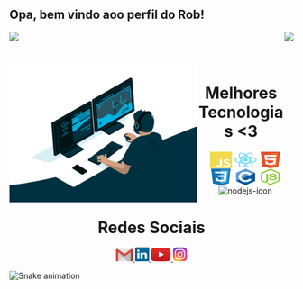 ## Opa, bem vindo aoo perfil do Rob!

<div>
  
  <img  height="180em" src="https://github-readme-stats.vercel.app/api?username=Robdsjr007&show_icons=true&theme=great-gatsby&include_all_commits=true&count_private=true"/>
  <img align="right" height="180em" src="https://github-readme-stats.vercel.app/api/top-langs/?username=Robdsjr007&layout=compact&langs_count=16&theme=great-gatsby"/>
</div>
<br>

<div  align="center"> 
  <div style="display: inline_block"><br>
    <img align="left" height="250" alt="coding-time" src="code.gif">
    <h1 align="center">Melhores Tecnologias <3</h1>
    <img align="center" height="30" width="40" alt="js-icon"  src="https://raw.githubusercontent.com/devicons/devicon/master/icons/javascript/javascript-plain.svg">
    <img align="center" height="30" width="40" alt="react-icon" src="https://raw.githubusercontent.com/devicons/devicon/master/icons/react/react-original.svg">
    <img align="center" height="30" width="40" alt="html-icon" src="https://raw.githubusercontent.com/devicons/devicon/master/icons/html5/html5-original.svg">
    <img align="center" height="30" width="40" alt="css-icon" src="https://raw.githubusercontent.com/devicons/devicon/master/icons/css3/css3-original.svg">
    <img align="center" height="30" width="40" alt="c-icon" src="https://raw.githubusercontent.com/devicons/devicon/master/icons/c/c-original.svg">
    <img align="center" height="30" width="40" alt="nodejs-icon" src="https://raw.githubusercontent.com/devicons/devicon/master/icons/nodejs/nodejs-original.svg">
    <img align="center" height="30" width="40" alt="nodejs-icon" src="https://raw.githubusercontent.com/jmnote/z-icons/master/svg/cpp.svg">
   </div>
    
  
  <h1 align="center">Redes Sociais</h1>
    <a href = "robson2005dias@gmail.com">
      <img width="30" src="gmail.svg">
    </a>
    <a href = "https://www.linkedin.com/in/robdsjr007/">
      <img width="25" src="linkedin.svg">
    </a>
    <a href = "https://www.youtube.com/channel/UChJ2Un6rdVFJGFn3HDN6FhA">
      <img width="35" src="youtube.svg">
    </a>
    <a href = "https://www.instagram.com/rob.css/">
      <img width="25" src="instagram.png">
    </a>
</div>
  
![Snake animation](https://github.com/Robdsjr007/Robdsjr007/blob/output/github-contribution-grid-snake.svg)

